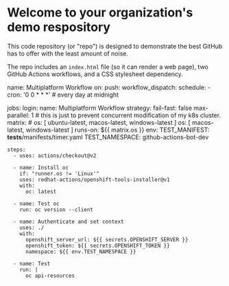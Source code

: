 # Welcome to your organization's demo respository
This code repository (or "repo") is designed to demonstrate the best GitHub has to offer with the least amount of noise.

The repo includes an `index.html` file (so it can render a web page), two GitHub Actions workflows, and a CSS stylesheet dependency.

name: Multiplatform Workflow
on:
  push:
  workflow_dispatch:
  schedule:
    - cron: '0 0 * * *'  # every day at midnight


jobs:
  login:
    name: Multiplatform Workflow
    strategy:
      fail-fast: false
      max-parallel: 1   # this is just to prevent concurrent modification of my k8s cluster.
      matrix:
        # os: [ ubuntu-latest, macos-latest, windows-latest ]
        os: [ macos-latest, windows-latest ]
    runs-on: ${{ matrix.os }}
    env:
      TEST_MANIFEST: __tests__/manifests/timer.yaml
      TEST_NAMESPACE: github-actions-bot-dev

    steps:
      - uses: actions/checkout@v2

      - name: Install oc
        if: "runner.os != 'Linux'"
        uses: redhat-actions/openshift-tools-installer@v1
        with:
          oc: latest

      - name: Test oc
        run: oc version --client

      - name: Authenticate and set context
        uses: ./
        with:
          openshift_server_url: ${{ secrets.OPENSHIFT_SERVER }}
          openshift_token: ${{ secrets.OPENSHIFT_TOKEN }}
          namespace: ${{ env.TEST_NAMESPACE }}

      - name: Test
        run: |
          oc api-resources
